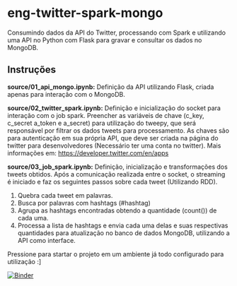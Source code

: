 # eng-twitter-spark-mongo
Consumindo dados da API do Twitter, processando com Spark e utilizando uma API no Python com Flask para gravar e consultar os dados no MongoDB.

## Instruções

**source/01_api_mongo.ipynb:**
Definição da API utilizando Flask, criada apenas para interação com o MongoDB.
 
**source/02_twitter_spark.ipynb:**
Definição e inicialização do socket para interação com o job spark.
Preencher as variáveis de chave (c_key,  c_secret  a_token e a_secret) para utilização do tweepy, que será responsável por filtrar os      dados tweets para processamento. As chaves são para autenticação em sua própria API, que deve ser criada na página do twitter para  desenvolvedores (Necessário ter uma conta no twitter). Mais informações em: https://developer.twitter.com/en/apps

**source/03_job_spark.ipynb:**
Definição, inicialização e transformações dos tweets obtidos.
Após a comunicação realizada entre o socket, o streaming é iniciado e faz os seguintes passos sobre cada tweet (Utilizando RDD).
   1. Quebra cada tweet em palavras.
   2. Busca por palavras com hashtags (#hashtag)
   3. Agrupa as hashtags encontradas obtendo a quantidade (count()) de cada uma.
   4. Processa a lista de hashtags e envia cada uma delas e suas respectivas quantidades para atualização no banco de dados MongoDB,           utilizando a API como interface.


Pressione para startar o projeto em um ambiente já todo configurado para utilização :]

[![Binder](https://mybinder.org/badge_logo.svg)](https://mybinder.org/v2/gh/bangabruno/eng-twitter-spark-mongo/master?urlpath=lab)
